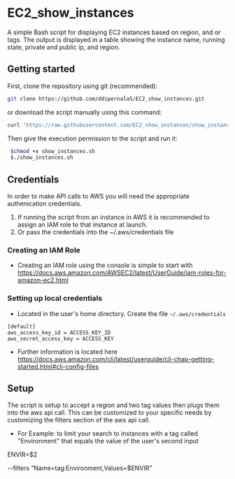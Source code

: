# EC2_show_instances
A simple Bash script for displaying EC2 instances based on region, and or tags. 
The output is displayed in a table showing the instance name, running state, private and public ip, and region.

## Getting started

First, clone the repository using git (recommended):

```bash
git clone https://github.com/ddipernala5/EC2_show_instances.git
```

or download the script manually using this command:

```bash
curl "https://raw.githubusercontent.com/EC2_show_instances/show_instances.sh" -o show_instances.sh
```

Then give the execution permission to the script and run it:

```bash
 $chmod +x show_instances.sh
 $./show_instances.sh
```

## Credentials

 In order to make API calls to AWS you will need the appropriate authenication credentials.
 
 1. If running the script from an instance in AWS it is recommended to assign an IAM role to that instance at launch.
 2. Or pass the credentials into the ~/.aws/credentials file

### Creating an IAM Role

- Creating an IAM role using the console is simple to start with
  https://docs.aws.amazon.com/AWSEC2/latest/UserGuide/iam-roles-for-amazon-ec2.html

### Setting up local credentials

- Located in the user's home directory. Create the file `~/.aws/credentials`
```
[default]
aws_access_key_id = ACCESS_KEY_ID
aws_secret_access_key = ACCESS_KEY
```

- Further information is located here  
  https://docs.aws.amazon.com/cli/latest/userguide/cli-chap-getting-started.html#cli-config-files

## Setup
 The script is setup to accept a region and two tag values then plugs them into the aws api call.
 This can be customized to your specific needs by customizing the filters section of the aws api call. 
 - For Example: to limit your search to instances with a tag called "Environment" that equals the value of the user's second input
 
 ENVIR=$2
 
 --filters "Name=tag:Environment,Values=$ENVIR"
 
  
  
  
 
